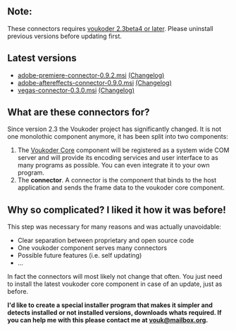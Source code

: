 ## Note:
These connectors requires [voukoder 2.3beta4 or later](https://github.com/Vouk/voukoder/releases). Please uninstall previous versions before updating first.

## Latest versions
- [adobe-premiere-connector-0.9.2.msi](adobe-premiere/adobe-premiere-connector-0.9.2.msi?raw=true) [(Changelog)](adobe-premiere/README.md)
- [adobe-aftereffects-connector-0.9.0.msi](adobe-aftereffects/adobe-aftereffects-connector-0.9.0.msi?raw=true) [(Changelog)](adobe-aftereffects/README.md)
- [vegas-connector-0.3.0.msi](vegaspro/vegas-connector-0.3.0.msi?raw=true) [(Changelog)](vegaspro/README.md)
## What are these connectors for?
Since version 2.3 the Voukoder project has significantly changed. It is not one monolothic component anymore, it has been split into two components:
1. The [Voukoder Core](https://github.com/Vouk/voukoder) component will be registered as a system wide COM server and will provide its encoding services and user interface to as many programs as possible. You can even integrate it to your own program.
2. The **connector**. A connector is the component that binds to the host application and sends the frame data to the voukoder core component.
## Why so complicated? I liked it how it was before!
This step was necessary for many reasons and was actually unavoidable:
- Clear separation between proprietary and open source code
- One voukoder component serves many connectors
- Possible future features (i.e. self updating)
- ...

In fact the connectors will most likely not change that often. You just need to install the latest voukoder core component in case of an update, just as before.

**I'd like to create a special installer program that makes it simpler and detects installed or not installed versions, downloads whats required. If you can help me with this please contact me at vouk@mailbox.org.**

